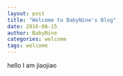 ```yaml
---
layout: post
title: "Welcome to BabyNine's Blog"
date: 2016-08-15
author: BabyNine
categories: welcome
tags: welcome
---
```

hello I am jiaojiao
